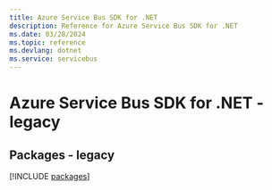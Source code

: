 ```yaml
---
title: Azure Service Bus SDK for .NET
description: Reference for Azure Service Bus SDK for .NET
ms.date: 03/28/2024
ms.topic: reference
ms.devlang: dotnet
ms.service: servicebus
---
```

# Azure Service Bus SDK for .NET - legacy
## Packages - legacy
[!INCLUDE [packages](service-bus-index.md)]